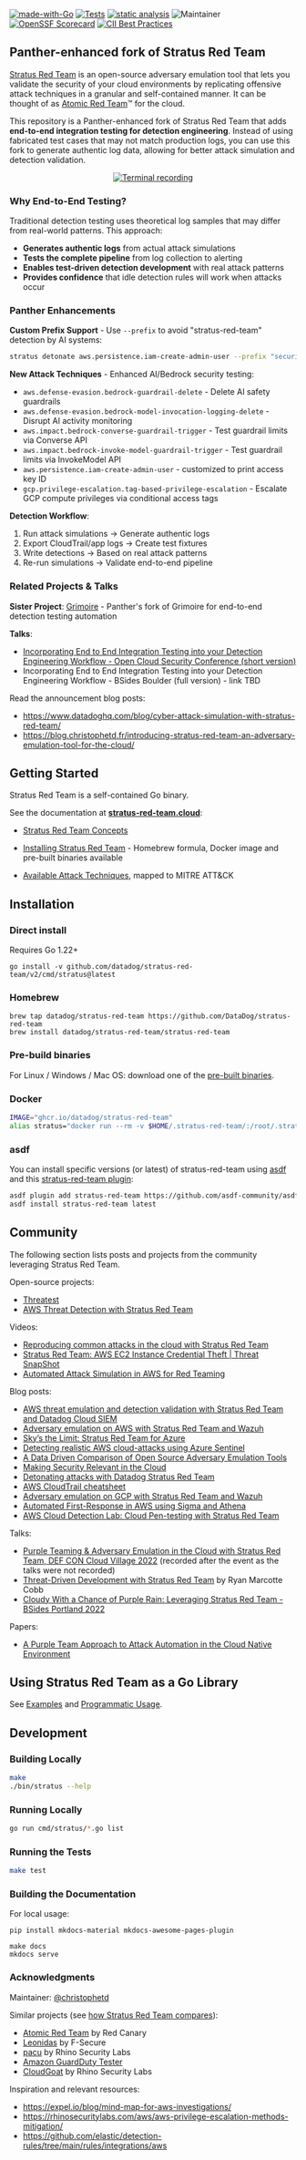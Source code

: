 [![made-with-Go](https://img.shields.io/badge/Made%20with-Go-1f425f.svg)](http://golang.org)  [![Tests](https://github.com/DataDog/stratus-red-team/actions/workflows/test.yml/badge.svg)](https://github.com/DataDog/stratus-red-team/actions/workflows/test.yml) [![static analysis](https://github.com/DataDog/stratus-red-team/actions/workflows/static-analysis.yml/badge.svg)](https://github.com/DataDog/stratus-red-team/actions/workflows/static-analysis.yml) ![Maintainer](https://img.shields.io/badge/maintainer-@christophetd-blue) [![OpenSSF Scorecard](https://api.securityscorecards.dev/projects/github.com/DataDog/stratus-red-team/badge)](https://api.securityscorecards.dev/projects/github.com/DataDog/stratus-red-team) [![CII Best Practices](https://bestpractices.coreinfrastructure.org/projects/6530/badge)](https://bestpractices.coreinfrastructure.org/projects/6530)

## Panther-enhanced fork of Stratus Red Team
[Stratus Red Team](https://github.com/DataDog/stratus-red-team) is an open-source adversary emulation tool that lets you validate the security of your cloud environments by replicating offensive attack techniques in a granular and self-contained manner. It can be thought of as [Atomic Red Team](https://github.com/redcanaryco/atomic-red-team)™ for the cloud. 

This repository is a Panther-enhanced fork of Stratus Red Team that adds **end-to-end integration testing for detection engineering**. Instead of using fabricated test cases that may not match production logs, you can use this fork to generate authentic log data, allowing for better attack simulation and detection validation.

<p align="center">
  <a href="https://github.com/DataDog/stratus-red-team/raw/main/docs/demo.gif">
    <img src="./docs/demo.gif" alt="Terminal recording" />
  </a>
</p>


### Why End-to-End Testing?

Traditional detection testing uses theoretical log samples that may differ from real-world patterns. This approach:
- **Generates authentic logs** from actual attack simulations  
- **Tests the complete pipeline** from log collection to alerting
- **Enables test-driven detection development** with real attack patterns
- **Provides confidence** that idle detection rules will work when attacks occur

### Panther Enhancements

**Custom Prefix Support** - Use `--prefix` to avoid "stratus-red-team" detection by AI systems:
```bash
stratus detonate aws.persistence.iam-create-admin-user --prefix "security-test"
```

**New Attack Techniques** - Enhanced AI/Bedrock security testing:
- `aws.defense-evasion.bedrock-guardrail-delete` - Delete AI safety guardrails
- `aws.defense-evasion.bedrock-model-invocation-logging-delete` - Disrupt AI activity monitoring
- `aws.impact.bedrock-converse-guardrail-trigger` - Test guardrail limits via Converse API
- `aws.impact.bedrock-invoke-model-guardrail-trigger` - Test guardrail limits via InvokeModel API
- `aws.persistence.iam-create-admin-user` - customized to print access key ID
- `gcp.privilege-escalation.tag-based-privilege-escalation` - Escalate GCP compute privileges via conditional access tags

**Detection Workflow**:
1. Run attack simulations → Generate authentic logs
2. Export CloudTrail/app logs → Create test fixtures  
3. Write detections → Based on real attack patterns
4. Re-run simulations → Validate end-to-end pipeline

### Related Projects & Talks

**Sister Project**: [Grimoire](https://github.com/panther-labs/grimoire) - Panther's fork of Grimoire for end-to-end detection testing automation

**Talks**:
- [Incorporating End to End Integration Testing into your Detection Engineering Workflow - Open Cloud Security Conference (short version)](https://youtu.be/4Ijyc2JW-3w)
- Incorporating End to End Integration Testing into your Detection Engineering Workflow - BSides Boulder (full version) - link TBD

Read the announcement blog posts:
- https://www.datadoghq.com/blog/cyber-attack-simulation-with-stratus-red-team/
- https://blog.christophetd.fr/introducing-stratus-red-team-an-adversary-emulation-tool-for-the-cloud/

## Getting Started

Stratus Red Team is a self-contained Go binary.

See the documentation at **[stratus-red-team.cloud](https://stratus-red-team.cloud/)**:
- [Stratus Red Team Concepts](https://stratus-red-team.cloud/user-guide/getting-started/#concepts)

- [Installing Stratus Red Team](https://stratus-red-team.cloud/user-guide/getting-started/#installation) - Homebrew formula, Docker image and pre-built binaries available

- [Available Attack Techniques](https://stratus-red-team.cloud/attack-techniques/list/), mapped to MITRE ATT&CK

## Installation

### Direct install

Requires Go 1.22+

```
go install -v github.com/datadog/stratus-red-team/v2/cmd/stratus@latest
```

### Homebrew

```
brew tap datadog/stratus-red-team https://github.com/DataDog/stratus-red-team
brew install datadog/stratus-red-team/stratus-red-team
```

### Pre-build binaries

For Linux / Windows / Mac OS: download one of the [pre-built binaries](https://github.com/datadog/stratus-red-team/releases).

### Docker

```bash
IMAGE="ghcr.io/datadog/stratus-red-team"
alias stratus="docker run --rm -v $HOME/.stratus-red-team/:/root/.stratus-red-team/ -e AWS_ACCESS_KEY_ID -e AWS_SECRET_ACCESS_KEY -e AWS_SESSION_TOKEN -e AWS_DEFAULT_REGION $IMAGE"
```

### asdf

You can install specific versions (or latest) of stratus-red-team using [asdf](https://asdf-vm.com/) and this [stratus-red-team plugin](https://github.com/asdf-community/asdf-stratus-red-team):

```bash
asdf plugin add stratus-red-team https://github.com/asdf-community/asdf-stratus-red-team.git
asdf install stratus-red-team latest
```

## Community

The following section lists posts and projects from the community leveraging Stratus Red Team.

Open-source projects:
- [Threatest](https://github.com/DataDog/threatest)
- [AWS Threat Detection with Stratus Red Team](https://github.com/sbasu7241/AWS-Threat-Simulation-and-Detection)


Videos:
- [Reproducing common attacks in the cloud with Stratus Red Team](https://www.youtube.com/watch?v=M5DGXWF2ld0)
- [Stratus Red Team: AWS EC2 Instance Credential Theft | Threat SnapShot](https://www.youtube.com/watch?v=TVS-M6DrSPw)
- [Automated Attack Simulation in AWS for Red Teaming](https://www.youtube.com/watch?v=O_vNAKLnSc0)

Blog posts:
- [AWS threat emulation and detection validation with Stratus Red Team and Datadog Cloud SIEM](https://www.datadoghq.com/blog/aws-threat-emulation-detection-validation-datadog/)
- [Adversary emulation on AWS with Stratus Red Team and Wazuh](https://wazuh.com/blog/adversary-emulation-on-aws-with-stratus-red-team-and-wazuh/)
- [Sky’s the Limit: Stratus Red Team for Azure](https://blog.detect.dev/posts/azure_for_stratus.html)
- [Detecting realistic AWS cloud-attacks using Azure Sentinel](https://medium.com/falconforce/falconfriday-detecting-realistic-aws-cloud-attacks-using-azure-sentinel-0xff1c-b62fd45c87dc)
- [A Data Driven Comparison of Open Source Adversary Emulation Tools](https://www.picussecurity.com/resource/blog/data-driven-comparison-between-open-source-adversary-emulation-tools)
- [Making Security Relevant in the Cloud](https://www.cloudreach.com/en/technical-blog/making-security-relevant-in-the-cloud/)
- [Detonating attacks with Datadog Stratus Red Team](https://chrisdunne.com/post/detonating-attacks-with-datadog-stratus-red-team)
- [AWS CloudTrail cheatsheet](https://invictus-ir.medium.com/aws-cloudtrail-cheat-sheet-dcf2b92e37e2)
- [Adversary emulation on GCP with Stratus Red Team and Wazuh](https://wazuh.com/blog/adversary-emulation-on-gcp-with-stratus-red-team-and-wazuh/)
- [Automated First-Response in AWS using Sigma and Athena](https://invictus-ir.medium.com/automated-first-response-in-aws-using-sigma-and-athena-615940bedc56)
- [AWS Cloud Detection Lab: Cloud Pen-testing with Stratus Red Team](https://medium.com/@goodycyb/aws-cloud-detection-lab-1%EF%B8%8F%E2%83%A3-%EF%B8%8F-cloud-pen-testing-with-stratus-red-team-tool-69b4fab24743)

Talks:
- [Purple Teaming & Adversary Emulation in the Cloud with Stratus Red Team, DEF CON Cloud Village 2022](https://www.youtube.com/watch?v=rXFFuYbkntU) (recorded after the event as the talks were not recorded)
- [Threat-Driven Development with Stratus Red Team](https://www.youtube.com/watch?v=AbWwcqLwcYI) by Ryan Marcotte Cobb
- [Cloudy With a Chance of Purple Rain: Leveraging Stratus Red Team - BSides Portland 2022](https://www.youtube.com/watch?v=Oq9ObzATZDI)

Papers:
- [A Purple Team Approach to Attack Automation in the Cloud Native Environment](https://aaltodoc.aalto.fi/bitstream/handle/123456789/116425/master_Chaplinska_Svitlana_2022.pdf?sequence=1&isAllowed=y)

## Using Stratus Red Team as a Go Library

See [Examples](./examples) and [Programmatic Usage](https://stratus-red-team.cloud/user-guide/programmatic-usage/).

## Development

### Building Locally

``` bash
make
./bin/stratus --help
```

### Running Locally

```bash
go run cmd/stratus/*.go list
```

### Running the Tests

```bash
make test
```

### Building the Documentation

For local usage:
```
pip install mkdocs-material mkdocs-awesome-pages-plugin

make docs
mkdocs serve
```

### Acknowledgments

Maintainer: [@christophetd](https://twitter.com/christophetd)

Similar projects (see [how Stratus Red Team compares](https://stratus-red-team.cloud/comparison/)):
- [Atomic Red Team](https://github.com/redcanaryco/atomic-red-team) by Red Canary
- [Leonidas](https://github.com/FSecureLABS/leonidas) by F-Secure
- [pacu](https://github.com/RhinoSecurityLabs/pacu) by Rhino Security Labs
- [Amazon GuardDuty Tester](https://github.com/awslabs/amazon-guardduty-tester)
- [CloudGoat](https://github.com/RhinoSecurityLabs/cloudgoat) by Rhino Security Labs

Inspiration and relevant resources:
- https://expel.io/blog/mind-map-for-aws-investigations/
- https://rhinosecuritylabs.com/aws/aws-privilege-escalation-methods-mitigation/
- https://github.com/elastic/detection-rules/tree/main/rules/integrations/aws
